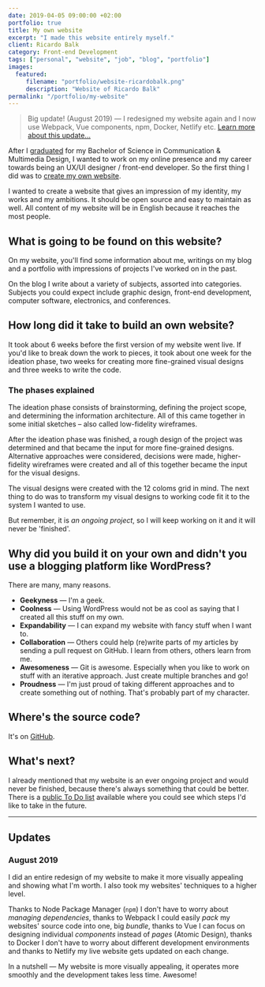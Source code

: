 ```yaml
---
date: 2019-04-05 09:00:00 +02:00
portfolio: true
title: My own website
excerpt: "I made this website entirely myself."
client: Ricardo Balk
category: Front-end Development
tags: ["personal", "website", "job", "blog", "portfolio"]
images:
  featured:
     filename: "portfolio/website-ricardobalk.png"
     description: "Website of Ricardo Balk"
permalink: "/portfolio/my-website"
---
```




> Big update! (August 2019) &mdash; I redesigned my website again and I now use Webpack, Vue components, npm, Docker, Netlify etc. [Learn more about this update...](#august-2019)

After I [graduated](/portfolio/vormkracht10-ux) for my Bachelor of Science in Communication &amp; Multimedia Design, I wanted to work on my online presence and my career towards being an UX/UI designer / front-end developer. So the first thing I did was to [create my own website]({{site.baseurl}}/portfolio/my-website).

I wanted to create a website that gives an impression of my identity, my works and my ambitions. It should be open source and easy to maintain as well. All content of my website will be in English because it reaches the most people.

## What is going to be found on this website?

On my website, you'll find some information about me, writings on my blog and a portfolio with impressions of projects I've worked on in the past.

On the blog I write about a variety of subjects, assorted into categories. Subjects you could expect include graphic design, front-end development, computer software, electronics, and conferences.

## How long did it take to build an own website?

It took about 6 weeks before the first version of my website went live. If you'd like to break down the work to pieces, it took about one week for the ideation phase, two weeks for creating more fine-grained visual designs and three weeks to write the code.

### The phases explained

The ideation phase consists of brainstorming, defining the project scope, and determining the information architecture. All of this came together in some initial sketches &ndash; also called low-fidelity wireframes.

After the ideation phase was finished, a rough design of the project was determined and that became the input for more fine-grained designs. Alternative approaches were considered, decisions were made, higher-fidelity wireframes were created and all of this together became the input for the visual designs.

The visual designs were created with the 12 coloms grid in mind. The next thing to do was to transform my visual designs to working code fit it to the system I wanted to use.

But remember, it is *an ongoing project*, so I will keep working on it and it will never be 'finished'.

## Why did you build it on your own and didn't you use a blogging platform like WordPress?

There are many, many reasons.

- **Geekyness** &mdash; I'm a geek.
- **Coolness** &mdash; Using WordPress would not be as cool as saying that I created all this stuff on my own.
- **Expandability** &mdash; I can expand my website with fancy stuff when I want to.
- **Collaboration** &mdash; Others could help (re)write parts of my articles by sending a pull request on GitHub. I learn from others, others learn from me.
- **Awesomeness** &mdash; Git is awesome. Especially when you like to work on stuff with an iterative approach. Just create multiple branches and go!
- **Proudness** &mdash; I'm just proud of taking different approaches and to create something out of nothing. That's probably part of my character.

## Where's the source code?

It's on [GitHub](https://github.com/ellipticcurv3/www).

## What's next?

I already mentioned that my website is an ever ongoing project and would never be finished, because there's always something that could be better. There is a [public To Do list](/todo) available where you could see which steps I'd like to take in the future.

---

## Updates

### August 2019

I did an entire redesign of my website to make it more visually appealing and showing what I'm worth. I also took my websites' techniques to a higher level.

Thanks to Node Package Manager (`npm`) I don't have to worry about _managing dependencies_, thanks to Webpack I could easily _pack_ my websites' source code into one, big _bundle_, thanks to Vue I can focus on designing individual _components_ instead of _pages_ (Atomic Design), thanks to Docker I don't have to worry about different development environments and thanks to Netlify my live website gets updated on each change.

In a nutshell &mdash; My website is more visually appealing, it operates more smoothly and the development takes less time. Awesome!